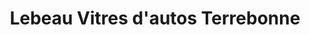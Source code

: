 ---
title: "Lebeau Vitres d'autos Terrebonne"
url: /terrebonne/lebeau-vitres-dautos-terrebonne/
shop: car repair
---